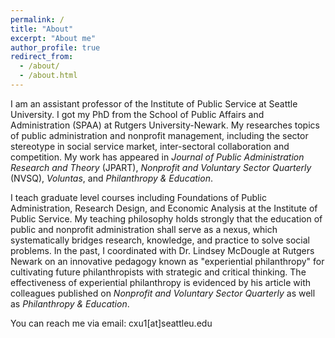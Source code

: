 ```yaml
---
permalink: /
title: "About"
excerpt: "About me"
author_profile: true
redirect_from: 
  - /about/
  - /about.html
---
```


I am an assistant professor of the Institute of Public Service at Seattle University. I got my PhD from the School of Public Affairs and Administration (SPAA) at Rutgers University-Newark. My researches topics of public administration and nonprofit management, including the sector stereotype in social service market, inter-sectoral collaboration and competition. My work has appeared in _Journal of Public Administration Research and Theory_ (JPART), _Nonprofit and Voluntary Sector Quarterly_ (NVSQ), _Voluntas_, and _Philanthropy & Education_.

I teach graduate level courses including Foundations of Public Administration, Research Design, and Economic Analysis at the Institute of Public Service. My teaching philosophy holds strongly that the education of public and nonprofit administration shall serve as a nexus, which systematically bridges research, knowledge, and practice to solve social problems. In the past, I coordinated with Dr. Lindsey McDougle at Rutgers Newark on an innovative pedagogy known as "experiential philanthropy" for cultivating future philanthropists with strategic and critical thinking. The effectiveness of experiential philanthropy is evidenced by his article with colleagues published on _Nonprofit and Voluntary Sector Quarterly_ as well as _Philanthropy & Education_.

You can reach me via email: cxu1[at]seattleu.edu